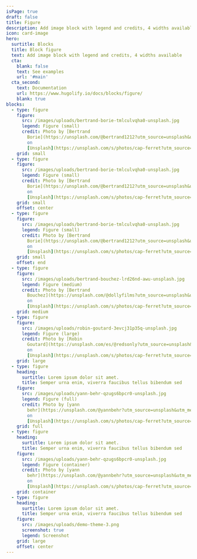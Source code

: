 ```yaml
---
isPage: true
draft: false
title: Figure
description: Add image block with legend and credits, 4 widths available
icon: card-image
hero:
  surtitle: Blocks
  title: Block figure
  text: Add image block with legend and credits, 4 widths available
  cta:
    blank: false
    text: See examples
    url: '#main'
  cta_second:
    text: Documentation
    url: https://www.hugolify.io/docs/blocks/figure/
    blank: true
blocks:
  - type: figure
    figure:
      src: /images/uploads/bertrand-borie-tmlculvqha0-unsplash.jpg
      legend: Figure (small)
      credit: Photo by [Bertrand
        Borie](https://unsplash.com/@bertrand1212?utm_source=unsplash&utm_medium=referral&utm_content=creditCopyText)
        on
        [Unsplash](https://unsplash.com/s/photos/cap-ferret?utm_source=unsplash&utm_medium=referral&utm_content=creditCopyText)
    grid: small
  - type: figure
    figure:
      src: /images/uploads/bertrand-borie-tmlculvqha0-unsplash.jpg
      legend: Figure (small)
      credit: Photo by [Bertrand
        Borie](https://unsplash.com/@bertrand1212?utm_source=unsplash&utm_medium=referral&utm_content=creditCopyText)
        on
        [Unsplash](https://unsplash.com/s/photos/cap-ferret?utm_source=unsplash&utm_medium=referral&utm_content=creditCopyText)
    grid: small
    offset: center
  - type: figure
    figure:
      src: /images/uploads/bertrand-borie-tmlculvqha0-unsplash.jpg
      legend: Figure (small)
      credit: Photo by [Bertrand
        Borie](https://unsplash.com/@bertrand1212?utm_source=unsplash&utm_medium=referral&utm_content=creditCopyText)
        on
        [Unsplash](https://unsplash.com/s/photos/cap-ferret?utm_source=unsplash&utm_medium=referral&utm_content=creditCopyText)
    grid: small
    offset: end
  - type: figure
    figure:
      src: /images/uploads/bertrand-bouchez-lrd26nd-awu-unsplash.jpg
      legend: Figure (medium)
      credit: Photo by [Bertrand
        Bouchez](https://unsplash.com/@dollyfilms?utm_source=unsplash&utm_medium=referral&utm_content=creditCopyText)
        on
        [Unsplash](https://unsplash.com/s/photos/cap-ferret?utm_source=unsplash&utm_medium=referral&utm_content=creditCopyText)
    grid: medium
  - type: figure
    figure:
      src: /images/uploads/robin-goutard-3evcj31p35q-unsplash.jpg
      legend: Figure (large)
      credit: Photo by [Robin
        Goutard](https://unsplash.com/es/@redsonly?utm_source=unsplash&utm_medium=referral&utm_content=creditCopyText)
        on
        [Unsplash](https://unsplash.com/s/photos/cap-ferret?utm_source=unsplash&utm_medium=referral&utm_content=creditCopyText)
    grid: large
  - type: figure
    heading:
      surtitle: Lorem ipsum dolor sit amet.
      title: Semper urna enim, viverra faucibus tellus bibendum sed
    figure:
      src: /images/uploads/yann-behr-qzugs6bpcr0-unsplash.jpg
      legend: Figure (full)
      credit: Photo by [yann
        behr](https://unsplash.com/@yannbehr?utm_source=unsplash&utm_medium=referral&utm_content=creditCopyText)
        on
        [Unsplash](https://unsplash.com/s/photos/cap-ferret?utm_source=unsplash&utm_medium=referral&utm_content=creditCopyText)
    grid: full
  - type: figure
    heading:
      surtitle: Lorem ipsum dolor sit amet.
      title: Semper urna enim, viverra faucibus tellus bibendum sed
    figure:
      src: /images/uploads/yann-behr-qzugs6bpcr0-unsplash.jpg
      legend: Figure (container)
      credit: Photo by [yann
        behr](https://unsplash.com/@yannbehr?utm_source=unsplash&utm_medium=referral&utm_content=creditCopyText)
        on
        [Unsplash](https://unsplash.com/s/photos/cap-ferret?utm_source=unsplash&utm_medium=referral&utm_content=creditCopyText)
    grid: container
  - type: figure
    heading:
      surtitle: Lorem ipsum dolor sit amet.
      title: Semper urna enim, viverra faucibus tellus bibendum sed
    figure:
      src: /images/uploads/demo-theme-3.png
      screenshot: true
      legend: Screenshot
    grid: large
    offset: center
---
```

